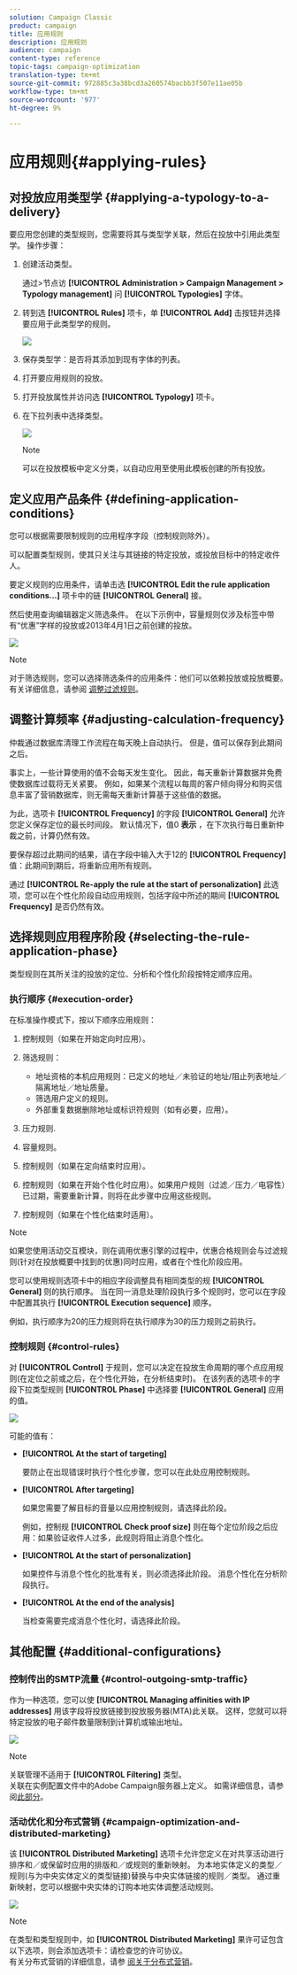 ```yaml
---
solution: Campaign Classic
product: campaign
title: 应用规则
description: 应用规则
audience: campaign
content-type: reference
topic-tags: campaign-optimization
translation-type: tm+mt
source-git-commit: 972885c3a38bcd3a260574bacbb3f507e11ae05b
workflow-type: tm+mt
source-wordcount: '977'
ht-degree: 9%

---
```



# 应用规则{#applying-rules}

## 对投放应用类型学 {#applying-a-typology-to-a-delivery}

要应用您创建的类型规则，您需要将其与类型学关联，然后在投放中引用此类型学。 操作步骤：

1. 创建活动类型。

   通过>节点访 **[!UICONTROL Administration > Campaign Management > Typology management]** 问 **[!UICONTROL Typologies]** 字体。

1. 转到选 **[!UICONTROL Rules]** 项卡，单 **[!UICONTROL Add]** 击按钮并选择要应用于此类型学的规则。

   ![](assets/campaign_opt_pressure_sample_1_6.png)

1. 保存类型学：是否将其添加到现有字体的列表。
1. 打开要应用规则的投放。
1. 打开投放属性并访问选 **[!UICONTROL Typology]** 项卡。
1. 在下拉列表中选择类型。

   ![](assets/campaign_opt_pressure_sample_1_7.png)

   >[!NOTE]
   >
   >可以在投放模板中定义分类，以自动应用至使用此模板创建的所有投放。

## 定义应用产品条件 {#defining-application-conditions}

您可以根据需要限制规则的应用程序字段（控制规则除外）。

可以配置类型规则，使其只关注与其链接的特定投放，或投放目标中的特定收件人。

要定义规则的应用条件，请单击选 **[!UICONTROL Edit the rule application conditions...]** 项卡中的链 **[!UICONTROL General]** 接。

然后使用查询编辑器定义筛选条件。 在以下示例中，容量规则仅涉及标签中带有“优惠”字样的投放或2013年4月1日之前创建的投放。

![](assets/campaign_opt_create_capacity_criterion.png)

>[!NOTE]
>
>对于筛选规则，您可以选择筛选条件的应用条件：他们可以依赖投放或投放概要。 有关详细信息，请参阅 [调整过滤规则](../../campaign/using/filtering-rules.md#conditioning-a-filtering-rule)。

## 调整计算频率 {#adjusting-calculation-frequency}

仲裁通过数据库清理工作流程在每天晚上自动执行。 但是，值可以保存到此期间之后。

事实上，一些计算使用的值不会每天发生变化。 因此，每天重新计算数据并免费使数据库过载将无关紧要。 例如，如果某个流程以每周的客户倾向得分和购买信息丰富了营销数据库，则无需每天重新计算基于这些值的数据。

为此，选项卡 **[!UICONTROL Frequency]** 的字段 **[!UICONTROL General]** 允许您定义保存定位的最长时间段。 默认情况下，值0 **表示** ，在下次执行每日重新仲裁之前，计算仍然有效。

要保存超过此期间的结果，请在字段中输入大于12的 **[!UICONTROL Frequency]** 值：此期间到期后，将重新应用所有规则。

通过 **[!UICONTROL Re-apply the rule at the start of personalization]** 此选项，您可以在个性化阶段自动应用规则，包括字段中所述的期间 **[!UICONTROL Frequency]** 是否仍然有效。

## 选择规则应用程序阶段 {#selecting-the-rule-application-phase}

类型规则在其所关注的投放的定位、分析和个性化阶段按特定顺序应用。

### 执行顺序 {#execution-order}

在标准操作模式下，按以下顺序应用规则：

1. 控制规则（如果在开始定向时应用）。
1. 筛选规则：

   * 地址资格的本机应用规则：已定义的地址／未验证的地址/阻止列表地址／隔离地址／地址质量。
   * 筛选用户定义的规则。
   * 外部重复数据删除地址或标识符规则（如有必要，应用）。

1. 压力规则.
1. 容量规则。
1. 控制规则（如果在定向结束时应用）。
1. 控制规则（如果在开始个性化时应用）。如果用户规则（过滤／压力／电容性）已过期，需要重新计算，则将在此步骤中应用这些规则。
1. 控制规则（如果在个性化结束时适用）。

>[!NOTE]
>
>如果您使用活动交互模块，则在调用优惠引擎的过程中，优惠合格规则会与过滤规则(针对在投放概要中找到的优惠)同时应用，或者在个性化阶段应用。

您可以使用规则选项卡中的相应字段调整具有相同类型的规 **[!UICONTROL General]** 则的执行顺序。 当在同一消息处理阶段执行多个规则时，您可以在字段中配置其执行 **[!UICONTROL Execution sequence]** 顺序。

例如，执行顺序为20的压力规则将在执行顺序为30的压力规则之前执行。

### 控制规则 {#control-rules}

对 **[!UICONTROL Control]** 于规则，您可以决定在投放生命周期的哪个点应用规则(在定位之前或之后，在个性化开始，在分析结束时)。 在该列表的选项卡的字段下拉类型规则 **[!UICONTROL Phase]** 中选择要 **[!UICONTROL General]** 应用的值。

![](assets/campaign_opt_define_control_phase.png)

可能的值有：

* **[!UICONTROL At the start of targeting]**

   要防止在出现错误时执行个性化步骤，您可以在此处应用控制规则。

* **[!UICONTROL After targeting]**

   如果您需要了解目标的音量以应用控制规则，请选择此阶段。

   例如，控制规 **[!UICONTROL Check proof size]** 则在每个定位阶段之后应用：如果验证收件人过多，此规则将阻止消息个性化。

* **[!UICONTROL At the start of personalization]**

   如果控件与消息个性化的批准有关，则必须选择此阶段。 消息个性化在分析阶段执行。

* **[!UICONTROL At the end of the analysis]**

   当检查需要完成消息个性化时，请选择此阶段。

## 其他配置 {#additional-configurations}

### 控制传出的SMTP流量 {#control-outgoing-smtp-traffic}

作为一种选项，您可以使 **[!UICONTROL Managing affinities with IP addresses]** 用该字段将投放链接到投放服务器(MTA)此关联。 这样，您就可以将特定投放的电子邮件数量限制到计算机或输出地址。

![](assets/campaign_opt_select_ip_affinity.png)

>[!NOTE]
>
>关联管理不适用于 **[!UICONTROL Filtering]** 类型。\
>关联在实例配置文件中的Adobe Campaign服务器上定义。 如需详细信息，请参阅[此部分](../../installation/using/about-initial-configuration.md)。

### 活动优化和分布式营销 {#campaign-optimization-and-distributed-marketing}

该 **[!UICONTROL Distributed Marketing]** 选项卡允许您定义在对共享活动进行排序和／或保留时应用的排版和／或规则的重新映射。 为本地实体定义的类型／规则(与为中央实体定义的类型链接)替换与中央实体链接的规则／类型。 通过重新映射，您可以根据中央实体的订购本地实体调整活动规则。

![](assets/simu_campaign_opti_distrib_mkg.png)

>[!NOTE]
>
>在类型和类型规则中，如 **[!UICONTROL Distributed Marketing]** 果许可证包含以下选项，则会添加选项卡：请检查您的许可协议。\
>有关分布式营销的详细信息，请参 [阅关于分布式营销](../../campaign/using/about-distributed-marketing.md)。

